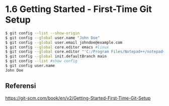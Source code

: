 # 1.6 Getting Started - First-Time Git Setup
```sh
$ git config --list --show-origin
$ git config --global user.name "John Doe"
$ git config --global user.email johndoe@example.com
$ git config --global core.editor emacs #linux
$ git config --global core.editor "'C:/Program Files/Notepad++/notepad++.exe' -multiInst -notabbar -nosession -noPlugin" #windows
$ git config --global init.defaultBranch main
$ git config --list #show config
$ git config user.name
John Doe
```
## Referensi
https://git-scm.com/book/en/v2/Getting-Started-First-Time-Git-Setup